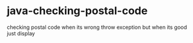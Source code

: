 # java-checking-postal-code
checking postal code when its wrong throw exception but when its good just display 
